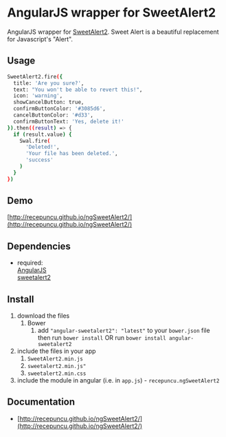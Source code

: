 # AngularJS wrapper for SweetAlert2

AngularJS wrapper for [SweetAlert2](https://sweetalert2.js.org/). Sweet Alert is a beautiful replacement for Javascript's "Alert".

## Usage
```sh
SweetAlert2.fire({
  title: 'Are you sure?',
  text: "You won't be able to revert this!",
  icon: 'warning',
  showCancelButton: true,
  confirmButtonColor: '#3085d6',
  cancelButtonColor: '#d33',
  confirmButtonText: 'Yes, delete it!'
}).then((result) => {
  if (result.value) {
    Swal.fire(
      'Deleted!',
      'Your file has been deleted.',
      'success'
    )
  }
})
```

## Demo
[http://recepuncu.github.io/ngSweetAlert2/](http://recepuncu.github.io/ngSweetAlert2/)

## Dependencies
- required:  
	[AngularJS](https://github.com/angular/angular)  
	[sweetalert2](https://github.com/sweetalert2/sweetalert2)

## Install
1. download the files
	1. Bower
		1. add `"angular-sweetalert2": "latest"` to your `bower.json` file then run `bower install` OR run `bower install angular-sweetalert2`
2. include the files in your app
	1. `SweetAlert2.min.js`
	2. `sweetalert2.min.js"`
	3. `sweetalert2.min.css`
3. include the module in angular (i.e. in `app.js`) - `recepuncu.ngSweetAlert2`


## Documentation

- [http://recepuncu.github.io/ngSweetAlert2/](http://recepuncu.github.io/ngSweetAlert2/)
